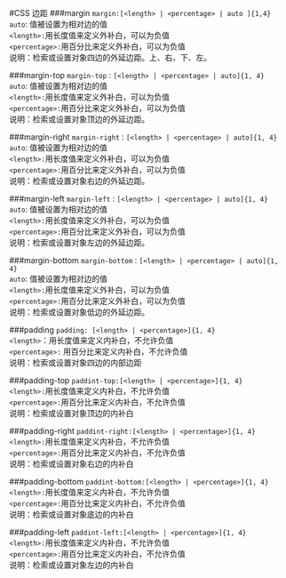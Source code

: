 #CSS 边距
###margin
`margin:[<length> | <percentage> | auto ]{1,4}`<br/>
`auto`: 值被设置为相对边的值<br/>
`<length>:`用长度值来定义外补白，可以为负值<br/>
`<percentage>:`用百分比来定义外补白，可以为负值<br/>
说明：检索或设置对象四边的外延边距。上、右、下、左。


###margin-top
`margin-top：[<length> | <percentage> | auto]{1, 4}`<br/>
`auto`: 值被设置为相对边的值<br/>
`<length>:`用长度值来定义外补白，可以为负值<br/>
`<percentage>:`用百分比来定义外补白，可以为负值<br/>
说明：检索或设置对象顶边的外延边距。




###margin-right
`margin-right：[<length> | <percentage> | auto]{1, 4}`<br/>
`auto`: 值被设置为相对边的值<br/>
`<length>:`用长度值来定义外补白，可以为负值<br/>
`<percentage>:`用百分比来定义外补白，可以为负值<br/>
说明：检索或设置对象右边的外延边距。


###margin-left
`margin-left：[<length> | <percentage> | auto]{1, 4}`<br/>
`auto`: 值被设置为相对边的值<br/>
`<length>:`用长度值来定义外补白，可以为负值<br/>
`<percentage>:`用百分比来定义外补白，可以为负值<br/>
说明：检索或设置对象左边的外延边距。

###margin-bottom
`margin-bottom：[<length> | <percentage> | auto]{1, 4}`<br/>
`auto`: 值被设置为相对边的值<br/>
`<length>:`用长度值来定义外补白，可以为负值<br/>
`<percentage>:`用百分比来定义外补白，可以为负值<br/>
说明：检索或设置对象低边的外延边距。

###padding
`padding: [<length> | <percentage>]{1, 4}`<br/>
`<length>`：用长度值来定义内补白，不允许负值<br/>
`<percentage>:` 用百分比来定义内补白，不允许负值<br/>
说明：检索或设置对象四边的内部边距

###padding-top
`paddint-top:[<length> | <percentage>]{1, 4}`<br/>
`<length>:`用长度值来定义内补白，不允许负值<br/>
`<percentage>:`用百分比来定义内补白，不允许负值<br/>
说明：检索或设置对象顶边的内补白


###padding-right
`paddint-right:[<length> | <percentage>]{1, 4}`<br/>
`<length>:`用长度值来定义内补白，不允许负值<br/>
`<percentage>:`用百分比来定义内补白，不允许负值<br/>
说明：检索或设置对象右边的内补白


###padding-bottom
`paddint-bottom:[<length> | <percentage>]{1, 4}`<br/>
`<length>:`用长度值来定义内补白，不允许负值<br/>
`<percentage>:`用百分比来定义内补白，不允许负值<br/>
说明：检索或设置对象底边的内补白

###padding-left
`paddint-left:[<length> | <percentage>]{1, 4}`<br/>
`<length>:`用长度值来定义内补白，不允许负值<br/>
`<percentage>:`用百分比来定义内补白，不允许负值<br/>
说明：检索或设置对象左边的内补白
